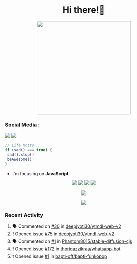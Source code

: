 <h1 align="center">Hi there!👋</h1>

<p align="center"><img src="https://avatars.githubusercontent.com/thoriqazzikraa" width="300" height="300"></p>

<h3 align="left">Social Media :</h3>
<a href="https://facebook.com/thoriqazzikra"><img src="https://img.icons8.com/color/48/000000/facebook.png"></a> <a href="https://instagram.com/nechlophomeria"><img src="https://img.icons8.com/fluency/48/000000/instagram-new.png"></a>

```js
// Life Motto
if (sad() === true) {
 sad().stop()
 beAwesome()
}
```

- I'm focusing on **JavaScript**.


<p align="center">
  <img src="https://img.shields.io/badge/-JavaScript-black?style=flat-square&logo=javascript" />
  <img src="https://img.shields.io/badge/-Node.js-black?style=flat-square&logo=Node.js" />
  <img src="https://img.shields.io/badge/-Git-black?style=flat-square&logo=git" />
  <img src="https://img.shields.io/badge/-GitHub-black?style=flat-square&logo=github" />
</p>
 
<p align="center"> 
  <img src="https://github-readme-stats-tazzikra-gmailcom.vercel.app/api?username=thoriqazzikraa&bg_color=30,e96443,904e95&title_color=fff&count_private=true&include_all_commits=false&text_color=fff&icon_color=fff&hide_border=true&show_icons=true" /></p>
  
<p align="center">
  <img src="https://github-readme-stats-tazzikra-gmailcom.vercel.app/api/top-langs?username=thoriqazzikraa&bg_color=30,e96443,904e95&title_color=fff&text_color=fff&hide_border=true&show_icons=true&layout=compact" /></p>

### Recent Activity

<!--START_SECTION:activity-->
1. 🗣 Commented on [#30](https://github.com/deepjyoti30/ytmdl-web-v2/issues/30#issuecomment-1641804806) in [deepjyoti30/ytmdl-web-v2](https://github.com/deepjyoti30/ytmdl-web-v2)
2. ❗ Opened issue [#75](https://github.com/deepjyoti30/ytmdl-web-v2/issues/75) in [deepjyoti30/ytmdl-web-v2](https://github.com/deepjyoti30/ytmdl-web-v2)
3. 🗣 Commented on [#1](https://github.com/Phantom8015/stable-diffusion-cjs/issues/1#issuecomment-1633978680) in [Phantom8015/stable-diffusion-cjs](https://github.com/Phantom8015/stable-diffusion-cjs)
4. ❗ Opened issue [#172](https://github.com/thoriqazzikraa/whatsapp-bot/issues/172) in [thoriqazzikraa/whatsapp-bot](https://github.com/thoriqazzikraa/whatsapp-bot)
5. ❗ Opened issue [#1](https://github.com/bapti-off/bapti-funkopop/issues/1) in [bapti-off/bapti-funkopop](https://github.com/bapti-off/bapti-funkopop)
<!--END_SECTION:activity-->

